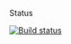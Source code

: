 Status

[![Build status](https://ci.appveyor.com/api/projects/status/juf22donf6d2lwna/branch/master?svg=true)](https://ci.appveyor.com/project/juliaCodeGirl/aqa-hm-5-2/branch/master)
